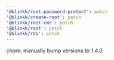 ```yaml
---
'@blinkk/root-password-protect': patch
'@blinkk/create-root': patch
'@blinkk/root-cms': patch
'@blinkk/root': patch
'@blinkk/rds': patch
---
```


chore: manually bump versions to 1.4.0
